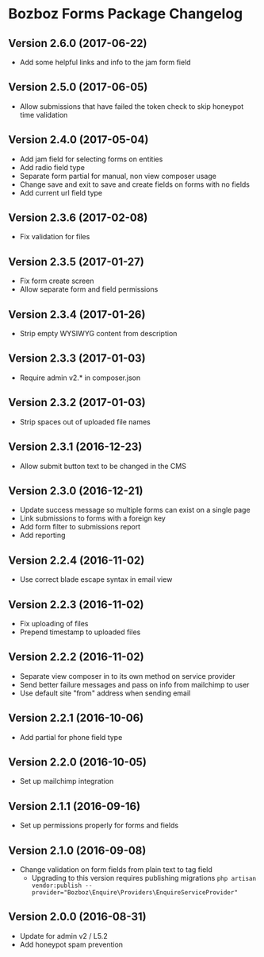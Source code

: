 # Bozboz Forms Package Changelog

## Version 2.6.0 (2017-06-22)
- Add some helpful links and info to the jam form field

## Version 2.5.0 (2017-06-05)
- Allow submissions that have failed the token check to skip honeypot time validation

## Version 2.4.0 (2017-05-04)
- Add jam field for selecting forms on entities
- Add radio field type
- Separate form partial for manual, non view composer usage
- Change save and exit to save and create fields on forms with no fields
- Add current url field type

## Version 2.3.6 (2017-02-08)
- Fix validation for files

## Version 2.3.5 (2017-01-27)
- Fix form create screen
- Allow separate form and field permissions

## Version 2.3.4 (2017-01-26)
- Strip empty WYSIWYG content from description

## Version 2.3.3 (2017-01-03)
- Require admin v2.* in composer.json

## Version 2.3.2 (2017-01-03)
- Strip spaces out of uploaded file names

## Version 2.3.1 (2016-12-23)
- Allow submit button text to be changed in the CMS

## Version 2.3.0 (2016-12-21)
- Update success message so multiple forms can exist on a single page
- Link submissions to forms with a foreign key
- Add form filter to submissions report
- Add reporting

## Version 2.2.4 (2016-11-02)
- Use correct blade escape syntax in email view

## Version 2.2.3 (2016-11-02)
- Fix uploading of files
- Prepend timestamp to uploaded files

## Version 2.2.2 (2016-11-02)

- Separate view composer in to its own method on service provider
- Send better failure messages and pass on info from mailchimp to user
- Use default site "from" address when sending email

## Version 2.2.1 (2016-10-06)

- Add partial for phone field type

## Version 2.2.0 (2016-10-05)

- Set up mailchimp integration

## Version 2.1.1 (2016-09-16)

- Set up permissions properly for forms and fields

## Version 2.1.0 (2016-09-08)

- Change validation on form fields from plain text to tag field
    - Upgrading to this version requires publishing migrations
        ```php artisan vendor:publish --provider="Bozboz\Enquire\Providers\EnquireServiceProvider"```


## Version 2.0.0 (2016-08-31)

- Update for admin v2 / L5.2
- Add honeypot spam prevention
